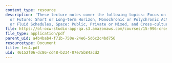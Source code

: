 ```yaml
---
content_type: resource
description: 'These lecture notes cover the following topics: Focus on Past, Present
  or Future: Short or Long-term Horizon, Monochronic or Polychronic Activities: Rigid
  or Fluid Schedules, Space: Public, Private or Mixed, and Cross-cultural Dialogue.'
file: https://ol-ocw-studio-app-qa.s3.amazonaws.com/courses/15-996-cross-cultural-leadership-fall-2004/46152f06dc86cd48b23407e75b84acd2_lec4.pdf
file_type: application/pdf
parent_uid: a4b4bab4-f71b-750e-24e6-5d6c2c4bd756
resourcetype: Document
title: lec4.pdf
uid: 46152f06-dc86-cd48-b234-07e75b84acd2
---
```

